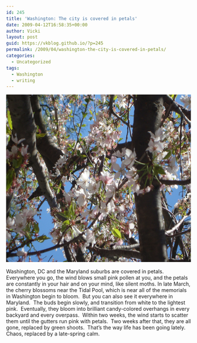 ```yaml
---
id: 245
title: 'Washington: The city is covered in petals'
date: 2009-04-12T16:58:35+00:00
author: Vicki
layout: post
guid: https://vkblog.github.io/?p=245
permalink: /2009/04/washington-the-city-is-covered-in-petals/
categories:
  - Uncategorized
tags:
  - Washington
  - writing
---
```

<p style="text-align: center;">
  <a href="https://raw.githubusercontent.com/vkblog/vkblog.github.io/master/public/img/2009/04/dsc01206.jpg"><img class="aligncenter size-full wp-image-246" title="dsc01206" src="https://raw.githubusercontent.com/vkblog/vkblog.github.io/master/public/img/2009/04/dsc01206.jpg" alt="dsc01206" width="611" height="457" /></a>
</p>

<p style="text-align: left;">
  Washington, DC and the Maryland suburbs are covered in petals.  Everywhere you go, the wind blows small pink pollen at you, and the petals are constantly in your hair and on your mind, like silent moths. In late March, the cherry blossoms near the Tidal Pool, which is near all of the memorials in Washington begin to bloom.  But you can also see it everywhere in Maryland.  The buds begin slowly, and transition from white to the lightest pink.  Eventually, they bloom into brilliant candy-colored overhangs in every backyard and every overpass.  Within two weeks, the wind starts to scatter them until the gutters run pink with petals.  Two weeks after that, they are all gone, replaced by green shoots.  That&#8217;s the way life has been going lately.  Chaos, replaced by a late-spring calm.
</p>

<p style="text-align: left;">
  <p style="text-align: left;">